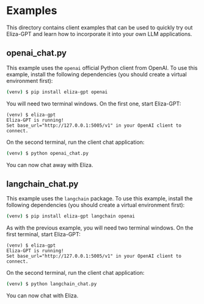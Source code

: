 # Examples

This directory contains client examples that can be used to quickly try out Eliza-GPT and learn how to incorporate it into your own LLM applications.

## openai_chat.py

This example uses the `openai` official Python client from OpenAI. To use this example, install the following dependencies (you should create a virtual environment first):

```bash
(venv) $ pip install eliza-gpt openai
```

You will need two terminal windows. On the first one, start Eliza-GPT:

```
(venv) $ eliza-gpt
Eliza-GPT is running!
Set base_url="http://127.0.0.1:5005/v1" in your OpenAI client to connect.
```

On the second terminal, run the client chat application:

```bash
(venv) $ python openai_chat.py
```

You can now chat away with Eliza.

## langchain_chat.py

This example uses the `langchain` package. To use this example, install the following dependencies (you should create a virtual environment first):

```bash
(venv) $ pip install eliza-gpt langchain openai
```

As with the previous example, you will need two terminal windows. On the first terminal, start Eliza-GPT:

```
(venv) $ eliza-gpt
Eliza-GPT is running!
Set base_url="http://127.0.0.1:5005/v1" in your OpenAI client to connect.
```

On the second terminal, run the client chat application:

```bash
(venv) $ python langchain_chat.py
```

You can now chat with Eliza.
